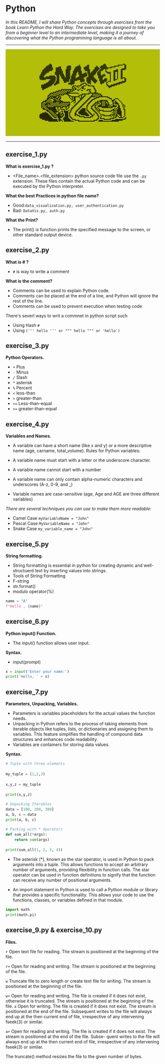 # Python

*In this README, I will share Python concepts through exercises from the book Learn Python the Hard Way. The exercises are designed to take you from a beginner level to an intermediate level, making it a journey of discovering what the Python programming language is all about.*

---

<img src="/images/7LIp.png" width="auto" hight="auto"/>

---

## exercise_1.py

**What is exercise_1.py ?**

- <File_name>.<file_extension> python source code file use the `.py` extension. These files contain the actual Python code and can be executed by the Python interpreter.

**What the best Practices in python file name?**

- Good:`data_visualization.py, user_authentication.py`
- Bad: `DataVis.py, auth.py`

**What the Print?**

- The print() is function prints the specified message to the screen, or other standard output device.

## exercise_2.py

**What is # ?**

- `#` is way to write a comment

**What is the comment?**

- Comments can be used to explain Python code.
- Comments can be placed at the end of a line, and Python will ignore the rest of the line.
- Comments can be used to prevent execution when testing code

There's severl ways to writ a commnet in python script such

- Using Hash `#`
- Using `(''' hello ''' or """ hello """ or 'hello')`

## exercise_3.py

**Python Operators.**

- `+` Plus
- `-` Minus
- `/` Slash
- `*` asterisk
- `%` Percent
- `<` less-than
- `>` greater-than
- `<=` Less-than-equal
- `>=` greater-than-equal

## exercise_4.py

**Variables and Names.**

- A variable can have a short name (like x and y) or a more descriptive name (age, carname, total_volume). Rules for Python variables:

- A variable name must start with a letter or the underscore character.
- A variable name cannot start with a number
- A variable name can only contain alpha-numeric characters and underscores (A-z, 0-9, and _)
- Variable names are case-sensitive (age, Age and AGE are three different variables)

*There are several techniques you can use to make them more readable:*

- Camel Case `myVariableName = "John"`
- Pascal Case `MyVariableName = "John"`
- Snake Case `my_variable_name = "John"`

## exercise_5.py

**String formatting.**

- String formatting is essential in python for creating dynamic and well-structuerd text by inserting values into strings.
- Tools of String Formatting
- F-string
- str.format()
- modulo operator(%)

````python
name = "A"
f"Hello , {name}"
````

## exercise_6.py

**Python input() Function.**

- The input() function allows user input.

**Syntax.**

- input(prompt)

````python
x = input('Enter your name:')
print('Hello, ' + x)
````

## exercise_7.py

**Parameters, Unpacking, Variables.**

- Parameters is variables placeholders for the actual values the function needs.
- Unpacking in Python refers to the process of taking elements from iterable objects like tuples, lists, or dictionaries and assigning them to variables. This feature simplifies the handling of compound data structures and enhances code readability.
- Variables are containers for storing data values.

**Syntax.**

````python
# Tuple with three elements

my_tuple = (1,2,3)

x,y,z = my_tuple

print(x,y,z)

````

````python
# Unpacking Iterables
data = [100, 200, 300]
a, b, c = data
print(a, b, c)

````

````python
# Packing with * Operators
def sum_all(*args):
    return sum(args)

print(sum_all(1, 2, 3, 4))

````

- The asterisk (*), known as the star operator, is used in Python to pack arguments into a tuple. This allows functions to accept an arbitrary number of arguments, providing flexibility in function calls. The star operator can be used in function definitions to signify that the function can receive any number of positional arguments.

- An import statement in Python is used to call a Python module or library that provides a specific functionality. This allows your code to use the functions, classes, or variables defined in that module.

````python
import math
print(math.pi)
````

## exercise_9.py & exercise_10.py

**Files.**

 ``r``   Open text file for reading.  The stream is positioned at the
         beginning of the file.

 ``r+``  Open for reading and writing.  The stream is positioned at the
         beginning of the file.

 ``w``   Truncate file to zero length or create text file for writing.
         The stream is positioned at the beginning of the file.

 ``w+``  Open for reading and writing.  The file is created if it does not
         exist, otherwise it is truncated.  The stream is positioned at
         the beginning of the file.
 ``a``   Open for writing.  The file is created if it does not exist.  The
         stream is positioned at the end of the file.  Subsequent writes
         to the file will always end up at the then current end of file,
         irrespective of any intervening fseek(3) or similar.

 ``a+``  Open for reading and writing.  The file is created if it does not
         exist.  The stream is positioned at the end of the file.  Subse-
         quent writes to the file will always end up at the then current
         end of file, irrespective of any intervening fseek(3) or similar.

The truncate() method resizes the file to the given number of bytes.

